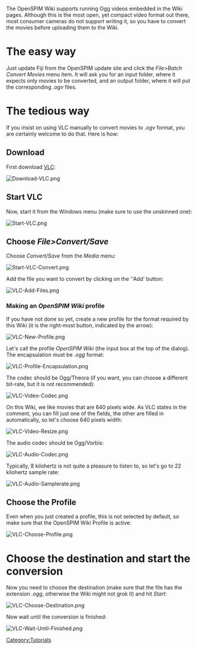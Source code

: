 The OpenSPIM Wiki supports running Ogg videos embedded in the Wiki
pages. Although this is the most open, yet compact video format out
there, most consumer cameras do not support writing it, so you have to
convert the movies before uploading them to the Wiki.

# The easy way

Just update Fiji from the OpenSPIM update site and click the
*File\>Batch Convert Movies* menu item. It will ask you for an input
folder, where it expects only movies to be converted, and an output
folder, where it will put the corresponding *.ogv* files.

# The tedious way

If you insist on using VLC manually to convert movies to *.ogv* format,
you are certainly welcome to do that. Here is how:

## Download

First download [VLC](http://www.videolan.org/index.html):

![Download-VLC.png](Download-VLC.png "Download-VLC.png")

## Start VLC

Now, start it from the Windows menu (make sure to use the unskinned
one):

![Start-VLC.png](Start-VLC.png "Start-VLC.png")

## Choose *File\>Convert/Save*

Choose *Convert/Save* from the *Media* menu:

![Start-VLC-Convert.png](Start-VLC-Convert.png "Start-VLC-Convert.png")

Add the file you want to convert by clicking on the ''Add' button:

![VLC-Add-Files.png](VLC-Add-Files.png "VLC-Add-Files.png")

### Making an *OpenSPIM Wiki* profile

If you have not done so yet, create a new profile for the format
required by this Wiki (it is the right-most button, indicated by the
arrow):

![VLC-New-Profile.png](VLC-New-Profile.png "VLC-New-Profile.png")

Let's call the profile *OpenSPIM Wiki* (the input box at the top of the
dialog). The encapsulation must be *.ogg* format:

![VLC-Profile-Encapsulation.png](VLC-Profile-Encapsulation.png
"VLC-Profile-Encapsulation.png")

The codec should be Ogg/Theora (if you want, you can choose a different
bit-rate, but it is not recommended):

![VLC-Video-Codec.png](VLC-Video-Codec.png "VLC-Video-Codec.png")

On this Wiki, we like movies that are 640 pixels wide. As VLC states in
the comment, you can fill just one of the fields, the other are filled
in automatically, so let's choose 640 pixels width:

![VLC-Video-Resize.png](VLC-Video-Resize.png "VLC-Video-Resize.png")

The audio codec should be Ogg/Vorbis:

![VLC-Audio-Codec.png](VLC-Audio-Codec.png "VLC-Audio-Codec.png")

Typically, 8 kilohertz is not quite a pleasure to listen to, so let's go
to 22 kilohertz sample rate:

![VLC-Audio-Samplerate.png](VLC-Audio-Samplerate.png
"VLC-Audio-Samplerate.png")

## Choose the Profile

Even when you just created a profile, this is not selected by default,
so make sure that the OpenSPIM Wiki Profile is active:

![VLC-Choose-Profile.png](VLC-Choose-Profile.png
"VLC-Choose-Profile.png")

# Choose the destination and start the conversion

Now you need to choose the destination (make sure that the file has the
extension *.ogg*, otherwise the Wiki might not grok it) and hit *Start*:

![VLC-Choose-Destination.png](VLC-Choose-Destination.png
"VLC-Choose-Destination.png")

Now wait until the conversion is finished:

![VLC-Wait-Until-Finished.png](VLC-Wait-Until-Finished.png
"VLC-Wait-Until-Finished.png")

[Category:Tutorials](Category:Tutorials "wikilink")
